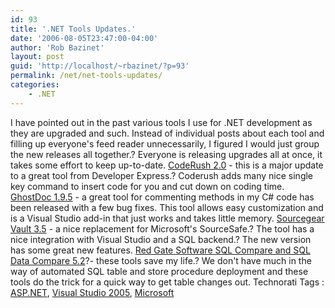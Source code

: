 ```yaml
---
id: 93
title: '.NET Tools Updates.'
date: '2006-08-05T23:47:00-04:00'
author: 'Rob Bazinet'
layout: post
guid: 'http://localhost/~rbazinet/?p=93'
permalink: /net/net-tools-updates/
categories:
    - .NET
---
```


I have pointed out in the past various tools I use for .NET development as they are upgraded and such. Instead of individual posts about each tool and filling up everyone's feed reader unnecessarily, I figured I would just group the new releases all together.? Everyone is releasing upgrades all at once, it takes some effort to keep up-to-date. [CodeRush 2.0](http://www.devexpress.com/Products/NET/IDETools/CodeRush/Index.xml) - this is a major update to a great tool from Developer Express.? Coderush adds many nice single key command to insert code for you and cut down on coding time. [GhostDoc 1.9.5](http://www.roland-weigelt.de/ghostdoc/) - a great tool for commenting methods in my C# code has been released with a few bug fixes. This tool allows easy customization and is a Visual Studio add-in that just works and takes little memory. [Sourcegear Vault 3.5](http://www.sourcegear.com/vault/index.html) - a nice replacement for Microsoft's SourceSafe.? The tool has a nice integration with Visual Studio and a SQL backend.? The new version has some great new features. [Red Gate Software SQL Compare and SQL Data Compare 5.2](http://www.red-gate.com/products/index.htm)?- these tools save my life.? We don't have much in the way of automated SQL table and store procedure deployment and these tools do the trick for a quick way to get table changes out. Technorati Tags : [ASP.NET](http://technorati.com/tag/ASP.NET), [Visual Studio 2005](http://technorati.com/tag/Visual%20Studio%202005), [Microsoft](http://technorati.com/tag/Microsoft)
